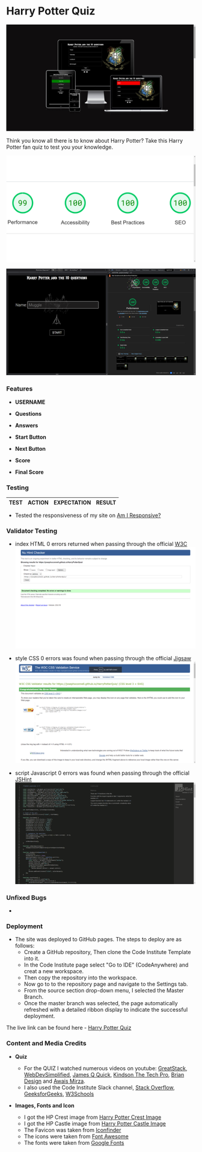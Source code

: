 # Harry Potter Quiz

![Am I Responsive](https://github.com/JosephOConnell/HarryPotterQuiz/blob/main/assets/images/README%20Images/hp-am-i-responsive.png)

Think you know all there is to know about Harry Potter?
Take this Harry Potter fan quiz to test you your knowledge.

![PageSpeed Insights Lighthouse Results](https://github.com/JosephOConnell/HarryPotterQuiz/blob/main/assets/images/README%20Images/hp-lighthouse-pagespeeds.png)

![Lighthouse Results](https://github.com/JosephOConnell/HarryPotterQuiz/blob/main/assets/images/README%20Images/hp-lighthouse.png)

### Features

- **USERNAME**
![]()

- **Questions**
![]()

- **Answers**
![]()

- **Start Button**
![]()

- **Next Button**
![]()

- **Score**
![]()

- **Final Score**
![]()

### Testing

| **TEST**                            | **ACTION**                                       | **EXPECTATION**                                              | **RESULT**        |
| ----------------------------------- | ------------------------------------------------ | ------------------------------------------------------------ | ----------------- |

- Tested the responsiveness of my site on [Am I Responsive?](https://ui.dev/amiresponsive?url=https://josephoconnell.github.io/HarryPotterQuiz/)

### Validator Testing

- index HTML
  0 errors returned when passing through the official [W3C](https://validator.w3.org/nu/?doc=https%3A%2F%2Fjosephoconnell.github.io%2FHarryPotterQuiz%2F)
  ![HTML Vidator](https://github.com/JosephOConnell/HarryPotterQuiz/blob/main/assets/images/README%20Images/hp-w3c-html.png)

- style CSS
  0 errors was found when passing through the official [Jigsaw](https://jigsaw.w3.org/css-validator/validator?uri=https%3A%2F%2Fjosephoconnell.github.io%2FHarryPotterQuiz%2F&profile=css3svg&usermedium=all&warning=1&vextwarning=&lang=en)
  ![CSS Validator](https://github.com/JosephOConnell/HarryPotterQuiz/blob/main/assets/images/README%20Images/hp-w3c-css.png)

- script Javascript
  0 errors was found when passing through the official [JSHint](https://jshint.com/)
  ![Javascript Validator](https://github.com/JosephOConnell/HarryPotterQuiz/blob/main/assets/images/README%20Images/hp-jshint.png)

### Unfixed Bugs

- 

### Deployment

- The site was deployed to GitHub pages. The steps to deploy are as follows:
  - Create a GitHub repository, Then clone the Code Institute Template into it.
  - In the Code Institute page select "Go to IDE" (CodeAnywhere) and creat a new workspace.
  - Then copy the repository into the workspace.
  - Now go to to the repository page and navigate to the Settings tab.
  - From the source section drop-down menu, I selected the Master Branch.
  - Once the master branch was selected, the page automatically refreshed with a detailed ribbon display to indicate the successful deployment.

The live link can be found here - [Harry Potter Quiz](https://josephoconnell.github.io/HarryPotterQuiz/)

### Content and Media Credits

- **Quiz**
  - For the QUIZ I watched numerous videos on youtube: [GreatStack](https://www.youtube.com/watch?v=PBcqGxrr9g8), [WebDevSimplified](https://www.youtube.com/watch?v=riDzcEQbX6k&t=1298s), [James Q Quick](https://www.youtube.com/watch?v=zZdQGs62cR8&t=277s), [Kindson The Tech Pro](https://www.youtube.com/watch?v=2Bpiluefkh8&t=74s), [Brian Design](https://www.youtube.com/watch?v=f4fB9Xg2JEY&t=2000s) and [Awais Mirza](https://www.youtube.com/watch?v=jvk1pFNqXaw&t=1053s).
  - I also used the Code Institute Slack channel, [Stack Overflow](https://stackoverflow.co/), [GeeksforGeeks](https://www.geeksforgeeks.org/how-to-create-a-simple-javascript-quiz/), [W3Schools](https://www.w3schools.com)

- **Images, Fonts and Icon**
  - I got the HP Crest image from [Harry Potter Crest Image](https://wallpaperaccess.com/harry-potter-gryffindor-crest)
  - I got the HP Castle image from [Harry Potter Castle Image](https://www.peakpx.com/en/hd-wallpaper-desktop-abbxn)
  - The Favicon was taken from [Iconfinder](https://www.iconfinder.com/search?q=harry%20potter)
  - The icons were taken from [Font Awesome](https://fontawesome.com/)
  - The fonts were taken from [Google Fonts](https://fonts.google.com/)
